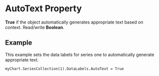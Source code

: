 
# AutoText Property

 **True** if the object automatically generates appropriate text based on context. Read/write **Boolean**.


## Example

This example sets the data labels for series one to automatically generate appropriate text.


```
myChart.SeriesCollection(1).DataLabels.AutoText = True
```

